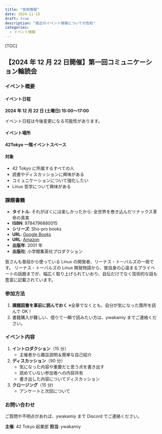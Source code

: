 ```yaml
---
title: "告知情報"
date: 2024-11-19
draft: true
description: "直近のイベント情報についての告知"
categories:
  - イベント情報
---
```


[TOC]

## 【2024 年 12 月 22 日開催】第一回コミュニケーション輪読会

### イベント概要

#### イベント日程

**2024 年 12 月 22 日 (土曜日) 15:00〜17:00**

イベント日程は今後変更になる可能性があります。

#### イベント場所

**42Tokyo 一階イベントスペース**

#### 対象

- 42 Tokyo に所属するすべての人
- 読書やディスカッションに興味がある
- コミュニケーションについて強化したい
- Linux 哲学について興味がある

### 課題書籍

- **タイトル**: それがぼくには楽しかったから: 全世界を巻き込んだリナックス革命の真実
- **ISBN**: 9784796880015
- **シリーズ**: Sho-pro books
- **URL**: [Google Books](https://books.google.co.jp/books?id=sX02PQAACAAJ)
- **URL**: [Amazon](https://www.amazon.co.jp/%E3%81%9D%E3%82%8C%E3%81%8C%E3%81%BC%E3%81%8F%E3%81%AB%E3%81%AF%E6%A5%BD%E3%81%97%E3%81%8B%E3%81%A3%E3%81%9F%E3%81%8B%E3%82%89-%E5%85%A8%E4%B8%96%E7%95%8C%E3%82%92%E5%B7%BB%E3%81%8D%E8%BE%BC%E3%82%93%E3%81%A0%E3%83%AA%E3%83%8A%E3%83%83%E3%82%AF%E3%82%B9%E9%9D%A9%E5%91%BD%E3%81%AE%E7%9C%9F%E5%AE%9F-%E5%B0%8F%E3%83%97%E3%83%AD%E3%83%BB%E3%83%96%E3%83%83%E3%82%AF%E3%82%B9-%E3%83%AA%E3%83%BC%E3%83%8A%E3%82%B9-%E3%83%88%E3%83%BC%E3%83%90%E3%83%AB%E3%82%BA/dp/4796880011/ref=sr_1_1?__mk_ja_JP=%E3%82%AB%E3%82%BF%E3%82%AB%E3%83%8A&crid=2ZSCRR2CC4LO1&dib=eyJ2IjoiMSJ9.kDxWGtI8czmovvoiXgDLQsCivSVdJ4E7371PMUng4jfGjHj071QN20LucGBJIEps.wwGWSXsljAwBqWoiN8GYk5JFQkm_-cBcw2r5kOkFEFM&dib_tag=se&keywords=%E3%81%9D%E3%82%8C%E3%81%8C%E3%81%BC%E3%81%8F%E3%81%AB%E3%81%AF%E6%A5%BD%E3%81%97%E3%81%8B%E3%81%A3%E3%81%9F%E3%81%8B%E3%82%89&qid=1732014284&s=books&sprefix=%E3%81%9D%E3%82%8C%E3%81%8C%E3%81%BC%E3%81%8F%E3%81%AB%E3%81%AF%E6%A5%BD%E3%81%97%E3%81%8B%E3%81%A3%E3%81%9F%E3%81%8B%E3%82%89+%2Cstripbooks%2C165&sr=1-1)
- **出版年**: 2001 年
- **出版社**: 小学館集英社プロダクション

皆さんも普段から使っている Linux の開発者、リーナス・トーバルズの一冊です。
リーナス・トーバルズの Linux 開発物語から、彼自身の心温まるプライベートの話題までが、幅広く取り上げられていおり、自伝だけでなく技術的な話も豊富に記載されています。

### 参加方法

1. **課題図書を事前に読んでおく** ※全章でなくとも、自分が気になった箇所を読んで OK！
2. 書籍購入が難しい、借りて一瞬で読みたい方は、ywakamiy までご連絡ください。

### イベント内容

1. **イントロダクション**（15 分）
   - 主催者から趣旨説明＆簡単な自己紹介
2. **ディスカッション**（90 分）
   - 気になった内容や重要だと思う点を書き出す
   - 読めていない参加者への内容共有
   - 書き出した内容についてディスカッション
3. **クロージング**（15 分)
   - アンケートと次回について

### お問い合わせ

ご質問や不明点があれば、ywakamiy まで Discord でご連絡ください。

**主催**: 42 Tokyo 起業部 **担当**: ywakamiy
